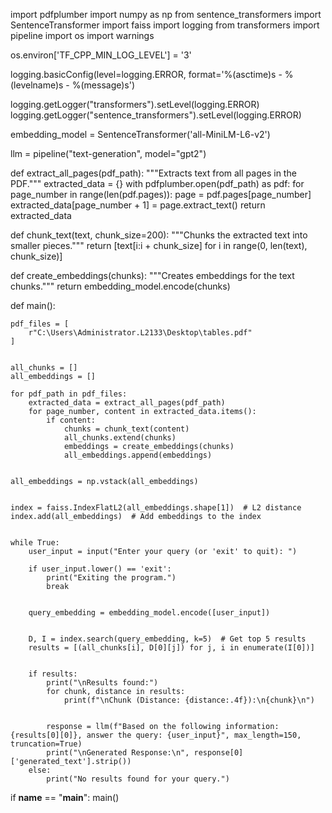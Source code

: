
import pdfplumber
import numpy as np
from sentence_transformers import SentenceTransformer
import faiss
import logging
from transformers import pipeline
import os
import warnings

os.environ['TF_CPP_MIN_LOG_LEVEL'] = '3'  


logging.basicConfig(level=logging.ERROR, format='%(asctime)s - %(levelname)s - %(message)s')


logging.getLogger("transformers").setLevel(logging.ERROR)
logging.getLogger("sentence_transformers").setLevel(logging.ERROR)


embedding_model = SentenceTransformer('all-MiniLM-L6-v2')


llm = pipeline("text-generation", model="gpt2")

def extract_all_pages(pdf_path):
    """Extracts text from all pages in the PDF."""
    extracted_data = {}
    with pdfplumber.open(pdf_path) as pdf:
        for page_number in range(len(pdf.pages)):
            page = pdf.pages[page_number]
            extracted_data[page_number + 1] = page.extract_text()
    return extracted_data

def chunk_text(text, chunk_size=200):
    """Chunks the extracted text into smaller pieces."""
    return [text[i:i + chunk_size] for i in range(0, len(text), chunk_size)]

def create_embeddings(chunks):
    """Creates embeddings for the text chunks."""
    return embedding_model.encode(chunks)

def main():
   
    pdf_files = [
        r"C:\Users\Administrator.L2133\Desktop\tables.pdf" 
    ]


    all_chunks = []
    all_embeddings = []

    for pdf_path in pdf_files:
        extracted_data = extract_all_pages(pdf_path)
        for page_number, content in extracted_data.items():
            if content:
                chunks = chunk_text(content)
                all_chunks.extend(chunks)
                embeddings = create_embeddings(chunks)
                all_embeddings.append(embeddings)

  
    all_embeddings = np.vstack(all_embeddings)

  
    index = faiss.IndexFlatL2(all_embeddings.shape[1])  # L2 distance
    index.add(all_embeddings)  # Add embeddings to the index

  
    while True:
        user_input = input("Enter your query (or 'exit' to quit): ")
        
        if user_input.lower() == 'exit':
            print("Exiting the program.")
            break
        
      
        query_embedding = embedding_model.encode([user_input])
        
      
        D, I = index.search(query_embedding, k=5)  # Get top 5 results
        results = [(all_chunks[i], D[0][j]) for j, i in enumerate(I[0])]

       
        if results:
            print("\nResults found:")
            for chunk, distance in results:
                print(f"\nChunk (Distance: {distance:.4f}):\n{chunk}\n")
            
           
            response = llm(f"Based on the following information: {results[0][0]}, answer the query: {user_input}", max_length=150, truncation=True)
            print("\nGenerated Response:\n", response[0]['generated_text'].strip())
        else:
            print("No results found for your query.")

if __name__ == "__main__":
    main()
